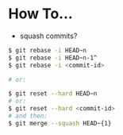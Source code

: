 # How To...

* squash commits?
```sh
$ git rebase -i HEAD~n
$ git rebase -i HEAD~n-1^
$ git rebase -i <commit-id>

# or:

$ git reset --hard HEAD~n
# or:
$ git reset --hard <commit-id>
# and then:
$ git merge --squash HEAD~{1}
```
